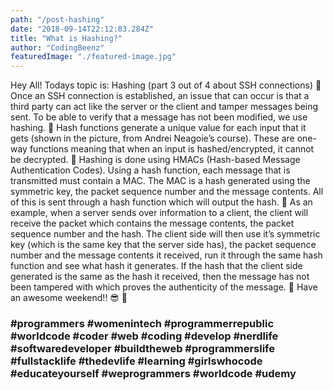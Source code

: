 ```yaml
---
path: "/post-hashing"
date: "2018-09-14T22:12:03.284Z"
title: "What is Hashing?"
author: "CodingBeenz"
featuredImage: "./featured-image.jpg"
---
```


Hey All! Todays topic is: Hashing (part 3 out of 4 about SSH connections)
🔸
Once an SSH connection is established, an issue that can occur is that a third party can act like the server or the client and tamper messages being sent. To be able to verify that a message has not been modified, we use hashing.
🔸
Hash functions generate a unique value for each input that it gets (shown in the picture, from Andrei Neagoie’s course). These are one-way functions meaning that when an input is hashed/encrypted, it cannot be decrypted.
🔸
Hashing is done using HMACs (Hash-based Message Authentication Codes). Using a hash function, each message that is transmitted must contain a MAC. The MAC is a hash generated using the symmetric key, the packet sequence number and the message contents. All of this is sent through a hash function which will output the hash.
🔸
As an example, when a server sends over information to a client, the client will receive the packet which contains the message contents, the packet sequence number and the hash. The client side will then use it’s symmetric key (which is the same key that the server side has), the packet sequence number and the message contents it received, run it through the same hash function and see what hash it generates. If the hash that the client side generated is the same as the hash it received, then the message has not been tampered with which proves the authenticity of the message.
🔸
Have an awesome weekend!! 😎
🔸

### #programmers #womenintech #programmerrepublic #worldcode #coder #web #coding #develop #nerdlife #softwaredeveloper #buildtheweb #programmerslife #fullstacklife #thedevlife #learning #girlswhocode #educateyourself #weprogrammers #worldcode #udemy
